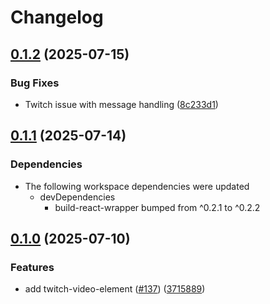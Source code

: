 # Changelog

## [0.1.2](https://github.com/muxinc/media-elements/compare/twitch-video-element@0.1.1...twitch-video-element@0.1.2) (2025-07-15)


### Bug Fixes

* Twitch issue with message handling ([8c233d1](https://github.com/muxinc/media-elements/commit/8c233d13bbf552247a84e8ad77d234b7c9ccc57f))

## [0.1.1](https://github.com/muxinc/media-elements/compare/twitch-video-element@0.1.0...twitch-video-element@0.1.1) (2025-07-14)


### Dependencies

* The following workspace dependencies were updated
  * devDependencies
    * build-react-wrapper bumped from ^0.2.1 to ^0.2.2

## [0.1.0](https://github.com/muxinc/media-elements/compare/twitch-video-element-v0.0.1...twitch-video-element@0.1.0) (2025-07-10)


### Features

* add twitch-video-element ([#137](https://github.com/muxinc/media-elements/issues/137)) ([3715889](https://github.com/muxinc/media-elements/commit/3715889f341695dc6882a5028198abfaf8425352))
